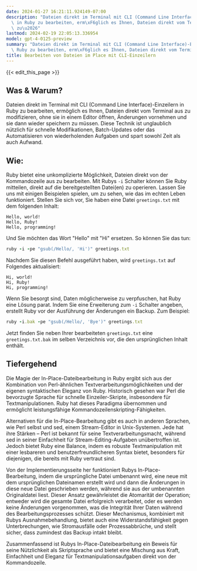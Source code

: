 ```yaml
---
date: 2024-01-27 16:21:11.924149-07:00
description: "Dateien direkt im Terminal mit CLI (Command Line Interface)-Einzeilern\
  \ in Ruby zu bearbeiten, erm\xF6glich es Ihnen, Dateien direkt vom Terminal aus\
  \ zu\u2026"
lastmod: 2024-02-19 22:05:13.336954
model: gpt-4-0125-preview
summary: "Dateien direkt im Terminal mit CLI (Command Line Interface)-Einzeilern in\
  \ Ruby zu bearbeiten, erm\xF6glich es Ihnen, Dateien direkt vom Terminal aus zu\u2026"
title: Bearbeiten von Dateien im Place mit CLI-Einzeilern
---
```


{{< edit_this_page >}}

## Was & Warum?

Dateien direkt im Terminal mit CLI (Command Line Interface)-Einzeilern in Ruby zu bearbeiten, ermöglich es Ihnen, Dateien direkt vom Terminal aus zu modifizieren, ohne sie in einem Editor öffnen, Änderungen vornehmen und sie dann wieder speichern zu müssen. Diese Technik ist unglaublich nützlich für schnelle Modifikationen, Batch-Updates oder das Automatisieren von wiederholenden Aufgaben und spart sowohl Zeit als auch Aufwand.

## Wie:

Ruby bietet eine unkomplizierte Möglichkeit, Dateien direkt von der Kommandozeile aus zu bearbeiten. Mit Rubys `-i` Schalter können Sie Ruby mitteilen, direkt auf die bereitgestellten Datei(en) zu operieren. Lassen Sie uns mit einigen Beispielen spielen, um zu sehen, wie das im echten Leben funktioniert. Stellen Sie sich vor, Sie haben eine Datei `greetings.txt` mit dem folgenden Inhalt:

```
Hello, world!
Hello, Ruby!
Hello, programming!
```

Und Sie möchten das Wort "Hello" mit "Hi" ersetzen. So können Sie das tun:

```Ruby
ruby -i -pe "gsub(/Hello/, 'Hi')" greetings.txt
```

Nachdem Sie diesen Befehl ausgeführt haben, wird `greetings.txt` auf Folgendes aktualisiert:

```
Hi, world!
Hi, Ruby!
Hi, programming!
```

Wenn Sie besorgt sind, Daten möglicherweise zu verpfuschen, hat Ruby eine Lösung parat. Indem Sie eine Erweiterung zum `-i` Schalter angeben, erstellt Ruby vor der Ausführung der Änderungen ein Backup. Zum Beispiel:

```Ruby
ruby -i.bak -pe "gsub(/Hello/, 'Bye')" greetings.txt
```

Jetzt finden Sie neben Ihrer bearbeiteten `greetings.txt` eine `greetings.txt.bak` im selben Verzeichnis vor, die den ursprünglichen Inhalt enthält.

## Tiefergehend

Die Magie der In-Place-Dateibearbeitung in Ruby ergibt sich aus der Kombination von Perl-ähnlichen Textverarbeitungsmöglichkeiten und der eigenen syntaktischen Eleganz von Ruby. Historisch gesehen war Perl die bevorzugte Sprache für schnelle Einzeiler-Skripte, insbesondere für Textmanipulationen. Ruby hat dieses Paradigma übernommen und ermöglicht leistungsfähige Kommandozeilenskripting-Fähigkeiten.

Alternativen für die In-Place-Bearbeitung gibt es auch in anderen Sprachen, wie Perl selbst und sed, einem Stream-Editor in Unix-Systemen. Jede hat ihre Stärken – Perl ist bekannt für seine Textverarbeitungsmacht, während sed in seiner Einfachheit für Stream-Editing-Aufgaben unübertroffen ist. Jedoch bietet Ruby eine Balance, indem es robuste Textmanipulation mit einer lesbareren und benutzerfreundlicheren Syntax bietet, besonders für diejenigen, die bereits mit Ruby vertraut sind.

Von der Implementierungsseite her funktioniert Rubys In-Place-Bearbeitung, indem die ursprüngliche Datei umbenannt wird, eine neue mit dem ursprünglichen Dateinamen erstellt wird und dann die Änderungen in diese neue Datei geschrieben werden, während sie aus der umbenannten Originaldatei liest. Dieser Ansatz gewährleistet die Atomarität der Operation; entweder wird die gesamte Datei erfolgreich verarbeitet, oder es werden keine Änderungen vorgenommen, was die Integrität Ihrer Daten während des Bearbeitungsprozesses schützt. Dieser Mechanismus, kombiniert mit Rubys Ausnahmebehandlung, bietet auch eine Widerstandsfähigkeit gegen Unterbrechungen, wie Stromausfälle oder Prozessabbrüche, und stellt sicher, dass zumindest das Backup intakt bleibt.

Zusammenfassend ist Rubys In-Place-Dateibearbeitung ein Beweis für seine Nützlichkeit als Skriptsprache und bietet eine Mischung aus Kraft, Einfachheit und Eleganz für Textmanipulationsaufgaben direkt von der Kommandozeile.
